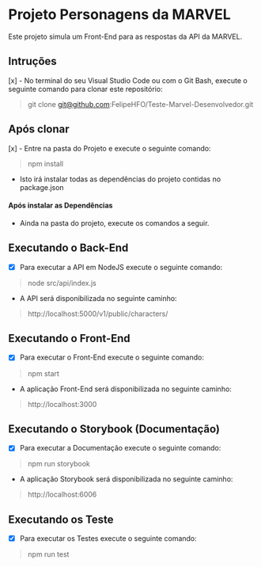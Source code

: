 # Projeto Personagens da MARVEL

Este projeto simula um Front-End para as respostas da API da MARVEL.

## Intruções

[x] - No terminal do seu Visual Studio Code ou com o Git Bash, execute o seguinte comando para clonar este repositório:
> git clone git@github.com:FelipeHFO/Teste-Marvel-Desenvolvedor.git 

## Após clonar

[x] - Entre na pasta do Projeto e execute o seguinte comando:
> npm install

* Isto irá instalar todas as dependências do projeto contidas no package.json

#### Após instalar as Dependências

* Ainda na pasta do projeto, execute os comandos a seguir.

## Executando o Back-End

- [x] Para executar a API em NodeJS execute o seguinte comando:
> node src/api/index.js

* A API será disponibilizada no seguinte caminho:
> http://localhost:5000/v1/public/characters/

## Executando o Front-End

- [x] Para executar o Front-End execute o seguinte comando:
> npm start

* A aplicação Front-End será disponibilizada no seguinte caminho:
> http://localhost:3000

## Executando o Storybook (Documentação)

- [x] Para executar a Documentação execute o seguinte comando:
>npm run storybook

* A aplicação Storybook será disponibilizada no seguinte caminho:
> http://localhost:6006

## Executando os Teste

- [x] Para executar os Testes execute o seguinte comando:
>npm run test
